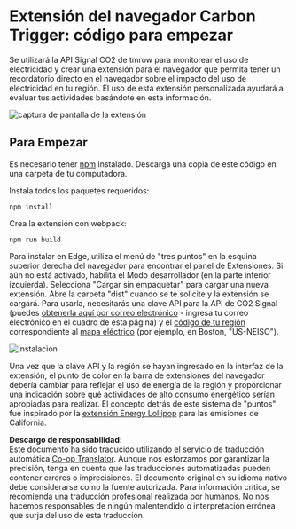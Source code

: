 <!--
CO_OP_TRANSLATOR_METADATA:
{
  "original_hash": "9a6b22a2eff0f499b66236be973b24ad",
  "translation_date": "2025-08-24T13:24:11+00:00",
  "source_file": "5-browser-extension/solution/translation/README.it.md",
  "language_code": "es"
}
-->
# Extensión del navegador Carbon Trigger: código para empezar

Se utilizará la API Signal CO2 de tmrow para monitorear el uso de electricidad y crear una extensión para el navegador que permita tener un recordatorio directo en el navegador sobre el impacto del uso de electricidad en tu región. El uso de esta extensión personalizada ayudará a evaluar tus actividades basándote en esta información.

![captura de pantalla de la extensión](../../../../../5-browser-extension/extension-screenshot.png)

## Para Empezar

Es necesario tener [npm](https://npmjs.com) instalado. Descarga una copia de este código en una carpeta de tu computadora.

Instala todos los paquetes requeridos:

```
npm install
```

Crea la extensión con webpack:

```
npm run build
```

Para instalar en Edge, utiliza el menú de "tres puntos" en la esquina superior derecha del navegador para encontrar el panel de Extensiones. Si aún no está activado, habilita el Modo desarrollador (en la parte inferior izquierda). Selecciona "Cargar sin empaquetar" para cargar una nueva extensión. Abre la carpeta "dist" cuando se te solicite y la extensión se cargará. Para usarla, necesitarás una clave API para la API de CO2 Signal (puedes [obtenerla aquí por correo electrónico](https://www.co2signal.com/) - ingresa tu correo electrónico en el cuadro de esta página) y el [código de tu región](http://api.electricitymap.org/v3/zones) correspondiente al [mapa eléctrico](https://www.electricitymap.org/map) (por ejemplo, en Boston, "US-NEISO").

![instalación](../../../../../5-browser-extension/install-on-edge.png)

Una vez que la clave API y la región se hayan ingresado en la interfaz de la extensión, el punto de color en la barra de extensiones del navegador debería cambiar para reflejar el uso de energía de la región y proporcionar una indicación sobre qué actividades de alto consumo energético serían apropiadas para realizar. El concepto detrás de este sistema de "puntos" fue inspirado por la [extensión Energy Lollipop](https://energylollipop.com/) para las emisiones de California.

**Descargo de responsabilidad**:  
Este documento ha sido traducido utilizando el servicio de traducción automática [Co-op Translator](https://github.com/Azure/co-op-translator). Aunque nos esforzamos por garantizar la precisión, tenga en cuenta que las traducciones automatizadas pueden contener errores o imprecisiones. El documento original en su idioma nativo debe considerarse como la fuente autorizada. Para información crítica, se recomienda una traducción profesional realizada por humanos. No nos hacemos responsables de ningún malentendido o interpretación errónea que surja del uso de esta traducción.